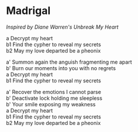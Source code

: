 # Madrigal

_Inspired by Diane Warren's Unbreak My Heart_  

a Decrypt my heart  
b1 Find the cypher to reveal my secrets  
b2 May my love departed be a pheonix  

a' Summon again the anguish fragmenting me apart  
b' Burn our moments into you with no regrets  
a Decrypt my heart  
b1 Find the cypher to reveal my secrets  

a' Recover the emotions I cannot parse    
b' Deactivate lock holding me sleepless  
b' Your smile exposing my weakness  
a Decrypt my heart  
b1 Find the cypher to reveal my secrets    
b2 May my love departed be a pheonix   


